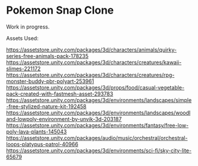 # Pokemon Snap Clone

Work in progress.

Assets Used:

https://assetstore.unity.com/packages/3d/characters/animals/quirky-series-free-animals-pack-178235
https://assetstore.unity.com/packages/3d/characters/creatures/kawaii-slimes-221172
https://assetstore.unity.com/packages/3d/characters/creatures/rpg-monster-buddy-pbr-polyart-253961
https://assetstore.unity.com/packages/3d/props/food/casual-vegetable-pack-created-with-fastmesh-asset-293783
https://assetstore.unity.com/packages/3d/environments/landscapes/simple-free-stylized-nature-kit-192458
https://assetstore.unity.com/packages/3d/environments/landscapes/woodland-lowpoly-environment-by-unvik-3d-203187
https://assetstore.unity.com/packages/3d/environments/fantasy/free-low-poly-lava-plants-145043
https://assetstore.unity.com/packages/audio/music/orchestral/orchestral-loops-platypus-patrol-40966
https://assetstore.unity.com/packages/3d/environments/sci-fi/sky-city-lite-65679
